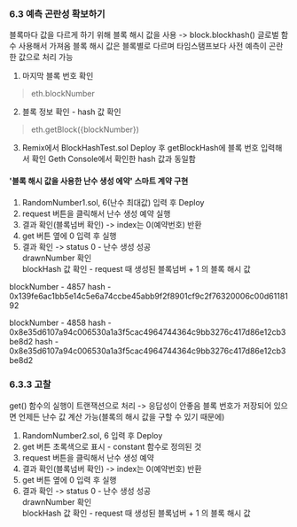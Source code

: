 ### 6.3 예측 곤란성 확보하기
블록마다 값을 다르게 하기 위해 블록 해시 값을 사용 -> block.blockhash() 글로벌 함수 사용해서 가져옴
블록 해시 값은 블록별로 다르며 타임스탬프보다 사전 예측이 곤란한 값으로 처리 가능

1. 마지막 블록 번호 확인
>eth.blockNumber

2. 블록 정보 확인 - hash 값 확인
>eth.getBlock({blockNumber})

3. Remix에서 BlockHashTest.sol Deploy 후 getBlockHash에 블록 번호 입력해서 확인
Geth Console에서 확인한 hash 값과 동일함


#### '블록 해시 값을 사용한 난수 생성 에약' 스마트 계약 구현
1. RandomNumber1.sol, 6(난수 최대값) 입력 후 Deploy
2. request 버튼을 클릭해서 난수 생성 예약 실행
3. 결과 확인(블록넘버 확인) -> index는 0(예약번호) 반환
4. get 버튼 옆에 0 입력 후 실행
5. 결과 확인 -> status 0 - 난수 생성 성공 <br>
   drawnNumber 확인 <br>
   blockHash 값 확인 - request 때 생성된 블록넘버 + 1 의 블록 해시 값

blockNumber - 4857
hash - 0x139fe6ac1bb5e14c5e6a74ccbe45abb9f2f8901cf9c2f76320006c00d6118192

blockNumber - 4858
hash - 0x8e35d6107a94c006530a1a3f5cac4964744364c9bb3276c417d86e12cb3be8d2
hash - 0x8e35d6107a94c006530a1a3f5cac4964744364c9bb3276c417d86e12cb3be8d2




### 6.3.3 고찰
get() 함수의 실행이 트랜잭션으로 처리 -> 응답성이 안좋음
블록 번호가 저장되어 있으면 언제든 난수 값 계산 가능(블록의 해시 값을 구할 수 있기 때문에)
1. RandomNumber2.sol, 6 입력 후 Deploy
2. get 버튼 초록색으로 표시 - constant 함수로 정의된 것
3. request 버튼을 클릭해서 난수 생성 예약
4. 결과 확인(블록넘버 확인) -> index는 0(예약번호) 반환
5. get 버튼 옆에 0 입력 후 실행
6. 결과 확인 -> status 0 - 난수 생성 성공 <br>
   drawnNumber 확인 <br>
   blockHash 값 확인 - request 때 생성된 블록넘버 + 1 의 블록 해시 값
